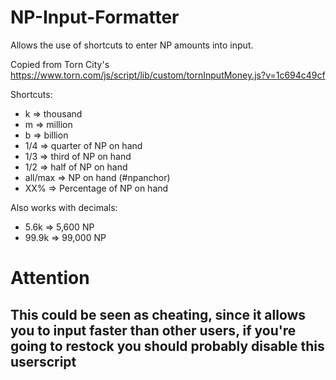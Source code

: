 # NP-Input-Formatter
Allows the use of shortcuts to enter NP amounts into input.

Copied from Torn City's https://www.torn.com/js/script/lib/custom/tornInputMoney.js?v=1c694c49cf

Shortcuts:

- k => thousand
- m => million
- b => billion
- 1/4 => quarter of NP on hand
- 1/3 => third of NP on hand
- 1/2 => half of NP on hand
- all/max => NP on hand (#npanchor)
- XX% => Percentage of NP on hand

Also works with decimals:

- 5.6k => 5,600 NP
- 99.9k => 99,000 NP


# Attention

## This could be seen as cheating, since it allows you to input faster than other users, if you're going to restock you should probably disable this userscript
